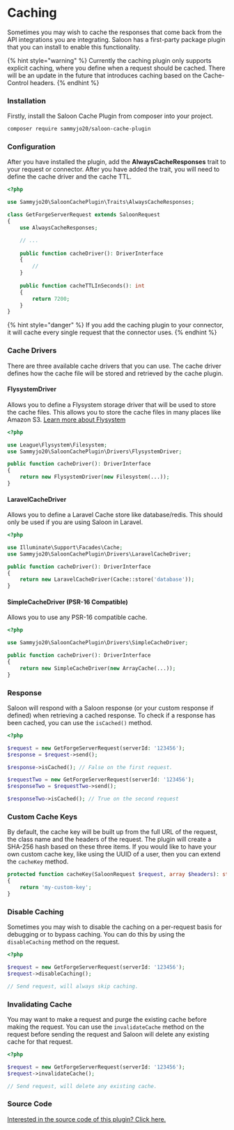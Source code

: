 # Caching

Sometimes you may wish to cache the responses that come back from the API integrations you are integrating. Saloon has a first-party package plugin that you can install to enable this functionality.

{% hint style="warning" %}
Currently the caching plugin only supports explicit caching, where you define when a request should be cached. There will be an update in the future that introduces caching based on the Cache-Control headers.
{% endhint %}

### Installation

Firstly, install the Saloon Cache Plugin from composer into your project.

```bash
composer require sammyjo20/saloon-cache-plugin
```

### Configuration

After you have installed the plugin, add the **AlwaysCacheResponses** trait to your request or connector. After you have added the trait, you will need to define the cache driver and the cache TTL.

```php
<?php

use Sammyjo20\SaloonCachePlugin\Traits\AlwaysCacheResponses;

class GetForgeServerRequest extends SaloonRequest
{
    use AlwaysCacheResponses;

    // ...
    
    public function cacheDriver(): DriverInterface
    {
        //
    }
    
    public function cacheTTLInSeconds(): int
    {
        return 7200;
    }
}
```

{% hint style="danger" %}
If you add the caching plugin to your connector, it will cache every single request that the connector uses.
{% endhint %}

### Cache Drivers

There are three available cache drivers that you can use. The cache driver defines how the cache file will be stored and retrieved by the cache plugin.

#### FlysystemDriver

Allows you to define a Flysystem storage driver that will be used to store the cache files. This allows you to store the cache files in many places like Amazon S3. [Learn more about Flysystem](https://flysystem.thephpleague.com/docs/)

```php
<?php

use League\Flysystem\Filesystem;
use Sammyjo20\SaloonCachePlugin\Drivers\FlysystemDriver;

public function cacheDriver(): DriverInterface
{
    return new FlysystemDriver(new Filesystem(...));
}
```

#### LaravelCacheDriver

Allows you to define a Laravel Cache store like database/redis. This should only be used if you are using Saloon in Laravel.

```php
<?php

use Illuminate\Support\Facades\Cache;
use Sammyjo20\SaloonCachePlugin\Drivers\LaravelCacheDriver;

public function cacheDriver(): DriverInterface
{
    return new LaravelCacheDriver(Cache::store('database'));
}
```

#### SimpleCacheDriver (PSR-16 Compatible)

Allows you to use any PSR-16 compatible cache.

```php
<?php

use Sammyjo20\SaloonCachePlugin\Drivers\SimpleCacheDriver;

public function cacheDriver(): DriverInterface
{
    return new SimpleCacheDriver(new ArrayCache(...));
}
```

### Response

Saloon will respond with a Saloon response (or your custom response if defined) when retrieving a cached response. To check if a response has been cached, you can use the `isCached()` method.

```php
<?php

$request = new GetForgeServerRequest(serverId: '123456');
$response = $request->send();

$response->isCached(); // False on the first request.

$requestTwo = new GetForgeServerRequest(serverId: '123456');
$responseTwo = $requestTwo->send();

$responseTwo->isCached(); // True on the second request
```

### Custom Cache Keys

By default, the cache key will be built up from the full URL of the request, the class name and the headers of the request. The plugin will create a SHA-256 hash based on these three items. If you would like to have your own custom cache key, like using the UUID of a user, then you can extend the `cacheKey` method.

```php
protected function cacheKey(SaloonRequest $request, array $headers): string
{
    return 'my-custom-key';
}
```

### Disable Caching

Sometimes you may wish to disable the caching on a per-request basis for debugging or to bypass caching. You can do this by using the `disableCaching` method on the request.

```php
<?php

$request = new GetForgeServerRequest(serverId: '123456');
$request->disableCaching();

// Send request, will always skip caching.
```

### Invalidating Cache

You may want to make a request and purge the existing cache before making the request. You can use the `invalidateCache` method on the request before sending the request and Saloon will delete any existing cache for that request.

```php
<?php

$request = new GetForgeServerRequest(serverId: '123456');
$request->invalidateCache();

// Send request, will delete any existing cache.
```

### Source Code

[Interested in the source code of this plugin? Click here.](https://github.com/Sammyjo20/saloon-cache-plugin)
